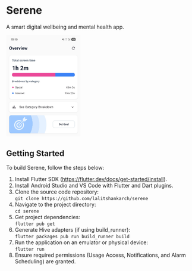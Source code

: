 # Serene

A smart digital wellbeing and mental health app.

<img src="screenshot.jpg" alt="drawing" width="200"/>

## Getting Started

To build Serene, follow the steps below:

1.  Install Flutter SDK (https://flutter.dev/docs/get-started/install).
2.  Install Android Studio and VS Code with Flutter and Dart plugins.
3.  Clone the source code repository: \
    `git clone https://github.com/lalitshankarch/serene`
4.  Navigate to the project directory: \
    `cd serene`
5.  Get project dependencies: \
    `flutter pub get`
6.  Generate Hive adapters (if using build_runner): \
    `flutter packages pub run build_runner build`
7.  Run the application on an emulator or physical device: \
    `flutter run`
8.  Ensure required permissions (Usage Access, Notifications, and Alarm Scheduling) are granted.
